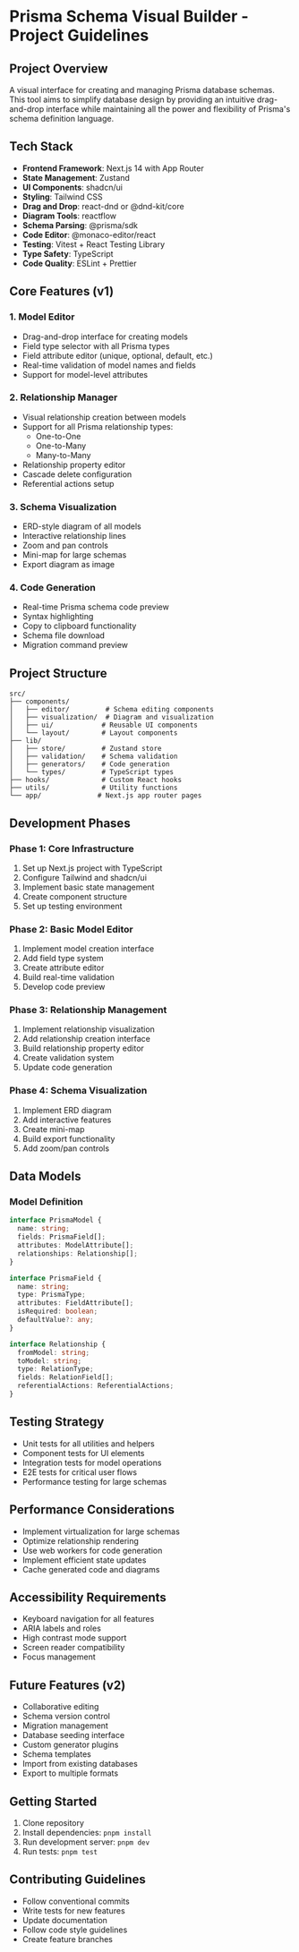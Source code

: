 # Prisma Schema Visual Builder - Project Guidelines

## Project Overview
A visual interface for creating and managing Prisma database schemas. This tool aims to simplify database design by providing an intuitive drag-and-drop interface while maintaining all the power and flexibility of Prisma's schema definition language.

## Tech Stack
- **Frontend Framework**: Next.js 14 with App Router
- **State Management**: Zustand
- **UI Components**: shadcn/ui
- **Styling**: Tailwind CSS
- **Drag and Drop**: react-dnd or @dnd-kit/core
- **Diagram Tools**: reactflow
- **Schema Parsing**: @prisma/sdk
- **Code Editor**: @monaco-editor/react
- **Testing**: Vitest + React Testing Library
- **Type Safety**: TypeScript
- **Code Quality**: ESLint + Prettier

## Core Features (v1)

### 1. Model Editor
- Drag-and-drop interface for creating models
- Field type selector with all Prisma types
- Field attribute editor (unique, optional, default, etc.)
- Real-time validation of model names and fields
- Support for model-level attributes

### 2. Relationship Manager
- Visual relationship creation between models
- Support for all Prisma relationship types:
  - One-to-One
  - One-to-Many
  - Many-to-Many
- Relationship property editor
- Cascade delete configuration
- Referential actions setup

### 3. Schema Visualization
- ERD-style diagram of all models
- Interactive relationship lines
- Zoom and pan controls
- Mini-map for large schemas
- Export diagram as image

### 4. Code Generation
- Real-time Prisma schema code preview
- Syntax highlighting
- Copy to clipboard functionality
- Schema file download
- Migration command preview

## Project Structure
```
src/
├── components/
│   ├── editor/         # Schema editing components
│   ├── visualization/  # Diagram and visualization
│   ├── ui/            # Reusable UI components
│   └── layout/        # Layout components
├── lib/
│   ├── store/         # Zustand store
│   ├── validation/    # Schema validation
│   ├── generators/    # Code generation
│   └── types/         # TypeScript types
├── hooks/             # Custom React hooks
├── utils/             # Utility functions
└── app/              # Next.js app router pages
```

## Development Phases

### Phase 1: Core Infrastructure
1. Set up Next.js project with TypeScript
2. Configure Tailwind and shadcn/ui
3. Implement basic state management
4. Create component structure
5. Set up testing environment

### Phase 2: Basic Model Editor
1. Implement model creation interface
2. Add field type system
3. Create attribute editor
4. Build real-time validation
5. Develop code preview

### Phase 3: Relationship Management
1. Implement relationship visualization
2. Add relationship creation interface
3. Build relationship property editor
4. Create validation system
5. Update code generation

### Phase 4: Schema Visualization
1. Implement ERD diagram
2. Add interactive features
3. Create mini-map
4. Build export functionality
5. Add zoom/pan controls

## Data Models

### Model Definition
```typescript
interface PrismaModel {
  name: string;
  fields: PrismaField[];
  attributes: ModelAttribute[];
  relationships: Relationship[];
}

interface PrismaField {
  name: string;
  type: PrismaType;
  attributes: FieldAttribute[];
  isRequired: boolean;
  defaultValue?: any;
}

interface Relationship {
  fromModel: string;
  toModel: string;
  type: RelationType;
  fields: RelationField[];
  referentialActions: ReferentialActions;
}
```

## Testing Strategy
- Unit tests for all utilities and helpers
- Component tests for UI elements
- Integration tests for model operations
- E2E tests for critical user flows
- Performance testing for large schemas

## Performance Considerations
- Implement virtualization for large schemas
- Optimize relationship rendering
- Use web workers for code generation
- Implement efficient state updates
- Cache generated code and diagrams

## Accessibility Requirements
- Keyboard navigation for all features
- ARIA labels and roles
- High contrast mode support
- Screen reader compatibility
- Focus management

## Future Features (v2)
- Collaborative editing
- Schema version control
- Migration management
- Database seeding interface
- Custom generator plugins
- Schema templates
- Import from existing databases
- Export to multiple formats

## Getting Started
1. Clone repository
2. Install dependencies: `pnpm install`
3. Run development server: `pnpm dev`
4. Run tests: `pnpm test`

## Contributing Guidelines
- Follow conventional commits
- Write tests for new features
- Update documentation
- Follow code style guidelines
- Create feature branches